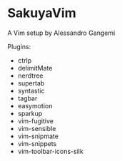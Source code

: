 SakuyaVim
===

A Vim setup by Alessandro Gangemi

Plugins:

* ctrlp
* delimitMate
* nerdtree
* supertab
* syntastic
* tagbar
* easymotion
* sparkup
* vim-fugitive
* vim-sensible
* vim-snipmate
* vim-snippets
* vim-toolbar-icons-silk
